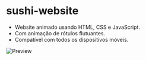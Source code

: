 # sushi-website
- Website animado usando HTML, CSS e JavaScript.
- Com animação de rótulos flutuantes.
- Compatível com todos os dispositivos móveis.

![Preview](https://github.com/Dufzinha/sushi-website/assets/69157477/833c404b-6876-420b-94eb-450801b98a95)
